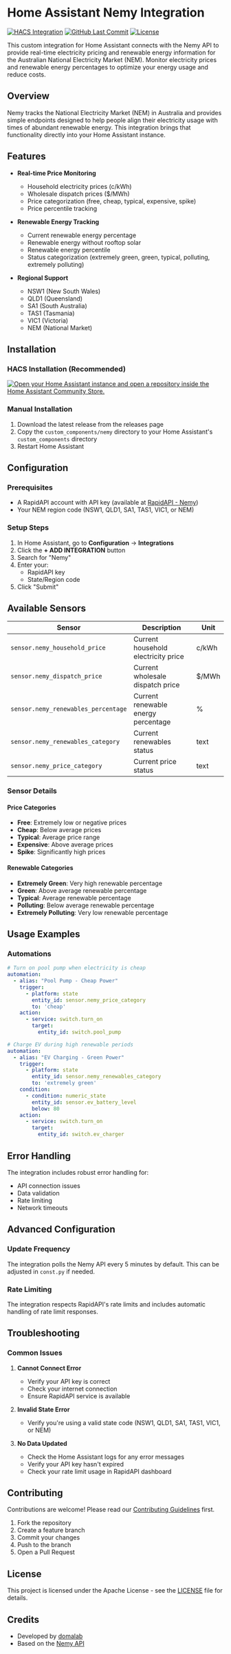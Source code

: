 # Home Assistant Nemy Integration

[![HACS Integration][hacsbadge]][hacs]
[![GitHub Last Commit](https://img.shields.io/github/last-commit/domalab/ha-nemy?style=for-the-badge)](https://github.com/domalab/ha-nemy/commits/main)
[![License](https://img.shields.io/github/license/domalab/ha-nemy?style=for-the-badge)](./LICENSE)

This custom integration for Home Assistant connects with the Nemy API to provide real-time electricity pricing and renewable energy information for the Australian National Electricity Market (NEM). Monitor electricity prices and renewable energy percentages to optimize your energy usage and reduce costs.

## Overview

Nemy tracks the National Electricity Market (NEM) in Australia and provides simple endpoints designed to help people align their electricity usage with times of abundant renewable energy. This integration brings that functionality directly into your Home Assistant instance.

## Features

- **Real-time Price Monitoring**
  - Household electricity prices (c/kWh)
  - Wholesale dispatch prices ($/MWh)
  - Price categorization (free, cheap, typical, expensive, spike)
  - Price percentile tracking

- **Renewable Energy Tracking**
  - Current renewable energy percentage
  - Renewable energy without rooftop solar
  - Renewable energy percentile
  - Status categorization (extremely green, green, typical, polluting, extremely polluting)

- **Regional Support**
  - NSW1 (New South Wales)
  - QLD1 (Queensland)
  - SA1 (South Australia)
  - TAS1 (Tasmania)
  - VIC1 (Victoria)
  - NEM (National Market)

## Installation

### HACS Installation (Recommended)

[![Open your Home Assistant instance and open a repository inside the Home Assistant Community Store.](https://my.home-assistant.io/badges/hacs_repository.svg)](https://my.home-assistant.io/redirect/hacs_repository/?owner=domalab&repository=ha-nemy&category=integration)

### Manual Installation

1. Download the latest release from the releases page
2. Copy the `custom_components/nemy` directory to your Home Assistant's `custom_components` directory
3. Restart Home Assistant

## Configuration

### Prerequisites

- A RapidAPI account with API key (available at [RapidAPI - Nemy](https://rapidapi.com/nemy-nemy-default/api/nemy))
- Your NEM region code (NSW1, QLD1, SA1, TAS1, VIC1, or NEM)

### Setup Steps

1. In Home Assistant, go to **Configuration** → **Integrations**
2. Click the **+ ADD INTEGRATION** button
3. Search for "Nemy"
4. Enter your:
   - RapidAPI key
   - State/Region code
5. Click "Submit"

## Available Sensors

| Sensor | Description | Unit |
|--------|-------------|------|
| `sensor.nemy_household_price` | Current household electricity price | c/kWh |
| `sensor.nemy_dispatch_price` | Current wholesale dispatch price | $/MWh |
| `sensor.nemy_renewables_percentage` | Current renewable energy percentage | % |
| `sensor.nemy_renewables_category` | Current renewables status | text |
| `sensor.nemy_price_category` | Current price status | text |

### Sensor Details

#### Price Categories

- **Free**: Extremely low or negative prices
- **Cheap**: Below average prices
- **Typical**: Average price range
- **Expensive**: Above average prices
- **Spike**: Significantly high prices

#### Renewable Categories

- **Extremely Green**: Very high renewable percentage
- **Green**: Above average renewable percentage
- **Typical**: Average renewable percentage
- **Polluting**: Below average renewable percentage
- **Extremely Polluting**: Very low renewable percentage

## Usage Examples

### Automations

```yaml
# Turn on pool pump when electricity is cheap
automation:
  - alias: "Pool Pump - Cheap Power"
    trigger:
      - platform: state
        entity_id: sensor.nemy_price_category
        to: 'cheap'
    action:
      - service: switch.turn_on
        target:
          entity_id: switch.pool_pump

# Charge EV during high renewable periods
automation:
  - alias: "EV Charging - Green Power"
    trigger:
      - platform: state
        entity_id: sensor.nemy_renewables_category
        to: 'extremely green'
    condition:
      - condition: numeric_state
        entity_id: sensor.ev_battery_level
        below: 80
    action:
      - service: switch.turn_on
        target:
          entity_id: switch.ev_charger
```

## Error Handling

The integration includes robust error handling for:

- API connection issues
- Data validation
- Rate limiting
- Network timeouts

## Advanced Configuration

### Update Frequency

The integration polls the Nemy API every 5 minutes by default. This can be adjusted in `const.py` if needed.

### Rate Limiting

The integration respects RapidAPI's rate limits and includes automatic handling of rate limit responses.

## Troubleshooting

### Common Issues

1. **Cannot Connect Error**
   - Verify your API key is correct
   - Check your internet connection
   - Ensure RapidAPI service is available

2. **Invalid State Error**
   - Verify you're using a valid state code (NSW1, QLD1, SA1, TAS1, VIC1, or NEM)

3. **No Data Updated**
   - Check the Home Assistant logs for any error messages
   - Verify your API key hasn't expired
   - Check your rate limit usage in RapidAPI dashboard

## Contributing

Contributions are welcome! Please read our [Contributing Guidelines](CONTRIBUTING.md) first.

1. Fork the repository
2. Create a feature branch
3. Commit your changes
4. Push to the branch
5. Open a Pull Request

## License

This project is licensed under the Apache License - see the [LICENSE](LICENSE) file for details.

## Credits

- Developed by [domalab](https://github.com/domalab)
- Based on the [Nemy API](https://rapidapi.com/nemy-nemy-default/api/nemy)

[hacs]: https://github.com/custom-components/hacs
[hacsbadge]: https://img.shields.io/badge/HACS-Default-orange.svg?style=for-the-badge
